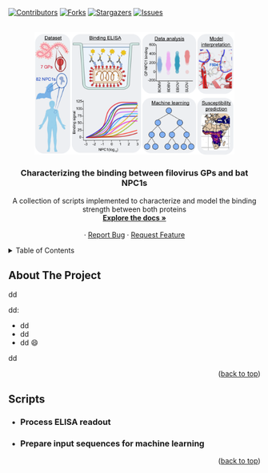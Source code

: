 <a name="readme-top"></a>

<!-- PROJECT SHIELDS -->
[![Contributors][contributors-shield]][contributors-url]
[![Forks][forks-shield]][forks-url]
[![Stargazers][stars-shield]][stars-url]
[![Issues][issues-shield]][issues-url]


<!-- PROJECT LOGO -->
<br />
<div align="center">
  <a href="https://github.com/chandranlab/filo_GP-bat_NPC1/img/0_overview.png">
    <img src="/img/0_overview.png" alt="Logo" width="400">
  </a>

  <h3 align="center">Characterizing the binding between filovirus GPs and bat NPC1s</h3>

  <p align="center">
    A collection of scripts implemented to characterize and model the binding strength between both proteins
    <br />
    <a href="https://github.com/chandranlab/filo_GP-bat_NPC1"><strong>Explore the docs »</strong></a>
    <br />
    <br />
    ·
    <a href="https://github.com/chandranlab/filo_GP-bat_NPC1/issues">Report Bug</a>
    ·
    <a href="https://github.com/chandranlab/filo_GP-bat_NPC1/issues">Request Feature</a>
  </p>
</div>



<!-- TABLE OF CONTENTS -->
<details>
  <summary>Table of Contents</summary>
  <ol>
    <li>
      <a href="#about-the-project">About The Project</a>
    </li>
    <li>
      <a href="#scr">Scripts</a>
      <ul>
        <li><a href="#elisa">Process ELISA readouts</a></li>
        <li><a href="#mlprepare">Prepare input sequences for machine learning</a></li>
        <li><a href="#rf">Random Forest</a></li>
        <li><a href="#interpret">Model Interpretation</a></li>
      </ul>
    </li>
    <li><a href="#contact">Contact</a></li>
  </ol>
</details>



<!-- ABOUT THE PROJECT -->
## About The Project

dd

dd:
* dd
* dd
* dd :smile:

dd

<p align="right">(<a href="#readme-top">back to top</a>)</p>


<!-- ABOUT THE PROJECT -->
## Scripts
* ### Process ELISA readout
* ### Prepare input sequences for machine learning

<p align="right">(<a href="#readme-top">back to top</a>)</p>



<!-- MARKDOWN LINKS & IMAGES -->
<!-- https://www.markdownguide.org/basic-syntax/#reference-style-links -->
[contributors-shield]: https://img.shields.io/github/contributors/github_username/repo_name.svg?style=for-the-badge
[contributors-url]: https://github.com/chandranlab/filo_GP-bat_NPC1/graphs/contributors
[forks-shield]: https://img.shields.io/github/forks/chandranlab/filo_GP-bat_NPC1.svg?style=for-the-badge
[forks-url]: https://github.com/chandranlab/filo_GP-bat_NPC1/network/members
[stars-shield]: https://img.shields.io/github/stars/chandranlab/filo_GP-bat_NPC1.svg?style=for-the-badge
[stars-url]: https://github.com/chandranlab/filo_GP-bat_NPC1/stargazers
[issues-shield]: https://img.shields.io/github/issues/chandranlab/filo_GP-bat_NPC1.svg?style=for-the-badge
[issues-url]: https://github.com/chandranlab/filo_GP-bat_NPC1/issues
